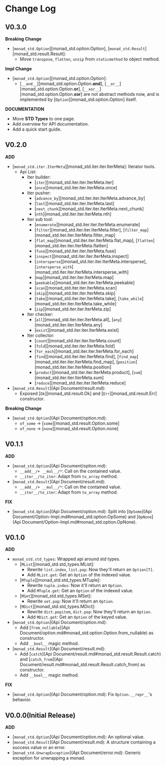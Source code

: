 # Change Log

## V0.3.0

**Breaking Change**

- [`monad_std.Option`][monad_std.option.Option], [`monad_std.Result`][monad_std.result.Result]:
    - Move `transpose`, `flatten`, `unzip` from `staticmethod` to object method.

**Impl Change**

- [`monad_std.Option`][monad_std.option.Option]:
    - [`__and__`][monad_std.option.Option.__and__], [`__or__`][monad_std.option.Option.__or__], [`__xor__`][monad_std.option.Option.__xor__] are not abstract methods now, and is implemented by [`Option`][monad_std.option.Option] itself.

**DOCUMENTATION**

- Move **STD Types** to one page.
- Add overview for API documentation.
- Add a quick start guide.

## V0.2.0

**ADD**

- [`monad_std.iter.IterMeta`][monad_std.iter.iter.IterMeta]: Iterator tools.
    - Api List:
        - Iter builder:
            - [`iter`][monad_std.iter.iter.IterMeta.iter]
            - [`once`][monad_std.iter.iter.IterMeta.once]
        - Iter pusher:
            - [`advance_by`][monad_std.iter.iter.IterMeta.advance_by]
            - [`last`][monad_std.iter.iter.IterMeta.last]
            - [`next_chunk`][monad_std.iter.iter.IterMeta.next_chunk]
            - [`nth`][monad_std.iter.iter.IterMeta.nth]
        - Iter sub tool: 
            - [`enumerate`][monad_std.iter.iter.IterMeta.enumerate]
            - [`filter`][monad_std.iter.iter.IterMeta.filter], [`filter_map`][monad_std.iter.iter.IterMeta.filter_map]
            - [`flat_map`][monad_std.iter.iter.IterMeta.flat_map], [`flatten`][monad_std.iter.iter.IterMeta.flatten]
            - [`fuse`][monad_std.iter.iter.IterMeta.fuse]
            - [`inspect`][monad_std.iter.iter.IterMeta.inspect]
            - [`intersperse`][monad_std.iter.iter.IterMeta.intersperse],
              [`intersperse_with`][monad_std.iter.iter.IterMeta.intersperse_with]
            - [`map`][monad_std.iter.iter.IterMeta.map]
            - [`peekable`][monad_std.iter.iter.IterMeta.peekable]
            - [`scan`][monad_std.iter.iter.IterMeta.scan]
            - [`skip`][monad_std.iter.iter.IterMeta.skip]
            - [`take`][monad_std.iter.iter.IterMeta.take], [`take_while`][monad_std.iter.iter.IterMeta.take_while]
            - [`zip`][monad_std.iter.iter.IterMeta.zip]
        - Iter checker:
            - [`all`][monad_std.iter.iter.IterMeta.all], [`any`][monad_std.iter.iter.IterMeta.any]
            - [`exist`][monad_std.iter.iter.IterMeta.exist]
        - Iter collector:
            - [`count`][monad_std.iter.iter.IterMeta.count]
            - [`fold`][monad_std.iter.iter.IterMeta.fold]
            - [`for_each`][monad_std.iter.iter.IterMeta.for_each]
            - [`find`][monad_std.iter.iter.IterMeta.find], [`find_map`][monad_std.iter.iter.IterMeta.find_map],
              [`position`][monad_std.iter.iter.IterMeta.position]
            - [`product`][monad_std.iter.iter.IterMeta.product], [`sum`][monad_std.iter.iter.IterMeta.sum]
            - [`reduce`][monad_std.iter.iter.IterMeta.reduce]
- [`monad_std.Result`](Api Document/result.md):
    - Exposed [`Ok`][monad_std.result.Ok] and [`Err`][monad_std.result.Err] constructor.

**Breaking Change**

- [`monad_std.Option`](Api Document/option.md):
    - `of_some` -> [`some`][monad_std.result.Option.some]
    - `of_none` -> [`none`][monad_std.result.Option.none]

## V0.1.1

**ADD**

- [`monad_std.Option`](Api Document/option.md):
    - `__add__/+ __mul__/*`: Call on the contained value.
    - `__iter__/to_iter`: Adapt from `to_array` method.
- [`monad_std.Result`](Api Document/result.md):
    - `__add__/+ __mul__/*`: Call on the contained value.
    - `__iter__/to_iter`: Adapt from `to_array` method.

**FIX**

- [`monad_std.Option`](Api Document/option.md):
  Split into [`OpSome`](Api Document/Option-Impl.md#monad_std.option.OpSome)
  and [`OpNone`](Api Document/Option-Impl.md#monad_std.option.OpNone).

## V0.1.0

**ADD**

- `monad_std.std_types`: Wrapped api around std types.
    - [`MList`][monad_std.std_types.MList]:
        - Rewrite `list.index`, `list.pop`: Now they'll return an `Option[T]`.
        - Add `MList.get`: Get an `Option` of the indexed value.
    - [`MTuple`][monad_std.std_types.MTuple]:
        - Rewrite `tuple.index`: Now it'll return an `Option`.
        - Add `MTuple.get`: Get an `Option` of the indexed value.
    - [`MSet`][monad_std.std_types.MSet]:
        - Rewrite `set.pop`: Now it'll return an `Option`.
    - [`MDict`][monad_std.std_types.MDict]:
        - Rewrite `dict.popitem`, `dict.pop`: Now they'll return an `Option`.
        - Add `MDict.get`: Get an `Option` of the keyed value.
- [`monad_std.Option`](Api Document/option.md):
    - Add [`from_nullable`](Api Document/option.md#monad_std.option.Option.from_nullable) as constructor.
    - Add `__bool__` magic method.
- [`monad_std.Result`](Api Document/result.md):
    - Add [`catch`](Api Document/result.md#monad_std.result.Result.catch)
      and [`catch_from`](Api Document/result.md#monad_std.result.Result.catch_from) as constructor.
    - Add `__bool__` magic method.

**FIX**

- [`monad_std.Option`](Api Document/option.md): Fix `Option.__repr__`'s behavior.

## V0.0.0(Initial Release)

**ADD**

- [`monad_std.Option`](Api Document/option.md): An optional value.
- [`monad_std.Result`](Api Document/result.md): A structure containing a success value or an error.
- [`monad_std.UnwrapException`](Api Document/error.md): Generic exception for unwrapping a monad.
